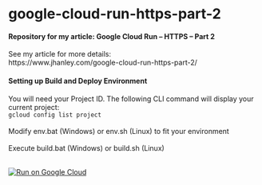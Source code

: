 # google-cloud-run-https-part-2
<h4>Repository for my article: Google Cloud Run – HTTPS – Part 2</h4>
See my article for more details:<br />
https://www.jhanley.com/google-cloud-run-https-part-2/

<h4>Setting up Build and Deploy Environment</h4>
You will need your Project ID. The following CLI command will display your current project:<br />
<code>gcloud config list project</code><br />
<br />
Modify env.bat (Windows) or env.sh (Linux) to fit your environment<br />
<br />
Execute build.bat (Windows) or build.sh (Linux)<br />
<br />
<p><a href="https://console.cloud.google.com/cloudshell/editor?shellonly=true&cloudshell_image=gcr.io/cloudrun/button&cloudshell_git_repo=https://github.com/jhanley-com/google-cloud-run-https-part-2.git" target="_blank"><img src="https://storage.googleapis.com/public.jhanley.com/run_on_google_cloud.png" alt="Run on Google Cloud"></a></p>
